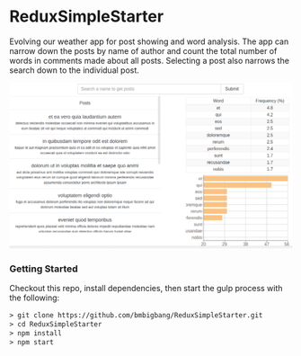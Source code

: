 # ReduxSimpleStarter

Evolving our weather app for post showing and word analysis. The app can narrow down the posts 
by name of author and count the total number of words in comments made about all posts. 
Selecting a post also narrows the search down to the individual post.

![Sample deployment image](./user-posts-app.png)

### Getting Started

Checkout this repo, install dependencies, then start the gulp process with the following:

```
> git clone https://github.com/bmbigbang/ReduxSimpleStarter.git
> cd ReduxSimpleStarter
> npm install
> npm start
```


